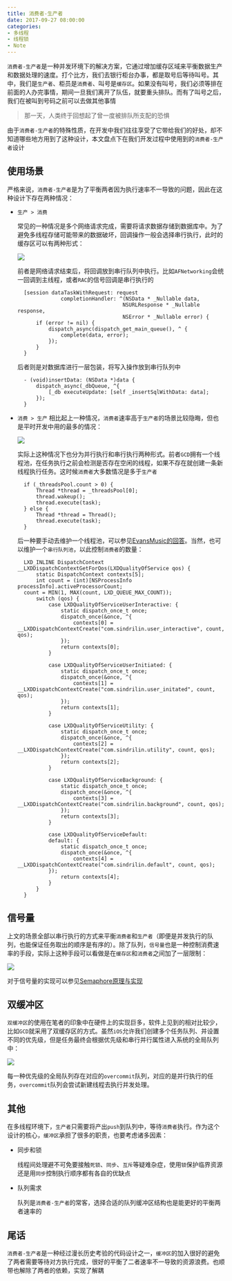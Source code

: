 ```yaml
---
title: 消费者-生产者
date: 2017-09-27 08:00:00
categories:
- 多线程
- 线程锁
- Note
---
```


`消费者-生产者`是一种并发环境下的解决方案，它通过增加缓存区域来平衡数据生产和数据处理的速度。打个比方，我们去银行柜台办事，都是取号后等待叫号。其中，我们是`生产者`、柜员是`消费者`、叫号是`缓存区`。如果没有叫号，我们必须等排在前面的人办完事情，期间一旦我们离开了队伍，就要重头排队。而有了叫号之后，我们在被叫到号码之前可以去做其他事情

> 那一天，人类终于回想起了曾一度被排队所支配的恐惧

由于`消费者-生产者`的特殊性质，在开发中我们往往享受了它带给我们的好处，却不知道哪些地方用到了这种设计，本文盘点下在我们开发过程中使用到的`消费者-生产者`设计

## 使用场景
严格来说，`消费者-生产者`是为了平衡两者因为执行速率不一导致的问题，因此在这种设计下存在两种情况：

- `生产 > 消费`

    常见的一种情况是多个网络请求完成，需要将请求数据存储到数据库中。为了避免多线程存储可能带来的数据破坏，回调操作一般会选择串行执行，此时的缓存区可以有两种形式：
        
    ![](http://upload-images.jianshu.io/upload_images/783864-d809ba515416c31f.png?imageMogr2/auto-orient/strip%7CimageView2/2/w/1240)
    
    前者是网络请求结束后，将回调放到串行队列中执行。比如`AFNetworking`会统一回调到主线程，或者`RAC`的信号回调是串行执行的
 
        [session dataTaskWithRequest: request 
                    completionHandler: ^(NSData * _Nullable data, 
                                        NSURLResponse * _Nullable response, 
                                        NSError * _Nullable error) {
            if (error != nil) {
                dispatch_async(dispatch_get_main_queue(), ^ {
                    complete(data, error);
                });
            }
        }
 
    后者则是对数据库进行一层包装，将写入操作放到串行队列中
 
        - (void)insertData: (NSData *)data {
            dispatch_async(_dbQueue, ^{
                [_db executeUpdate: [self _insertSqlWithData: data];
            });
        }
    
- `消费 > 生产`
    相比起上一种情况，`消费者`速率高于`生产者`的场景比较隐晦，但也是平时开发中用的最多的情况：
     
    ![](http://upload-images.jianshu.io/upload_images/783864-a62271f729c63c24.png?imageMogr2/auto-orient/strip%7CimageView2/2/w/1240)
     
    实际上这种情况下也分为并行执行和串行执行两种形式。前者`GCD`拥有一个线程池，在任务执行之前会检测是否存在空闲的线程，如果不存在就创建一条新线程执行任务。这时候`消费者`大多数情况是多于`生产者`
 
        if (_threadsPool.count > 0) {
            Thread *thread = _threadsPool[0];
            thread.wakeup();
            thread.execute(task);
        } else {
            Thread *thread = Thread();
            thread.execute(task);
        }
 
    后一种要手动去维护一个线程池，可以参见[EvansMusic的回答](https://zhuanlan.zhihu.com/p/22834934)。当然，也可以维护一个`串行队列池`，以此控制`消费者`的数量：
 
        LXD_INLINE DispatchContext __LXDDispatchContextGetForQos(LXDQualityOfService qos) {
            static DispatchContext contexts[5];
            int count = (int)[NSProcessInfo processInfo].activeProcessorCount;
        count = MIN(1, MAX(count, LXD_QUEUE_MAX_COUNT));
            switch (qos) {
                case LXDQualityOfServiceUserInteractive: {
                    static dispatch_once_t once;
                    dispatch_once(&once, ^{
                        contexts[0] = __LXDDispatchContextCreate("com.sindrilin.user_interactive", count, qos);
                    });
                    return contexts[0];
                }
            
                case LXDQualityOfServiceUserInitiated: {
                    static dispatch_once_t once;
                    dispatch_once(&once, ^{
                        contexts[1] = __LXDDispatchContextCreate("com.sindrilin.user_initated", count, qos);
                    });
                    return contexts[1];
                }
            
                case LXDQualityOfServiceUtility: {
                    static dispatch_once_t once;
                    dispatch_once(&once, ^{
                        contexts[2] = __LXDDispatchContextCreate("com.sindrilin.utility", count, qos);
                    });
                    return contexts[2];
                }
            
                case LXDQualityOfServiceBackground: {
                    static dispatch_once_t once;
                    dispatch_once(&once, ^{
                        contexts[3] = __LXDDispatchContextCreate("com.sindrilin.background", count, qos);
                    });
                    return contexts[3];
                }
            
                case LXDQualityOfServiceDefault:
                default: {
                    static dispatch_once_t once;
                    dispatch_once(&once, ^{
                        contexts[4] = __LXDDispatchContextCreate("com.sindrilin.default", count, qos);
                });
                    return contexts[4];
                }
            }
        }

## 信号量
上文的场景全部以串行执行的方式来平衡`消费者`和`生产者`（即便是并发执行的队列，也能保证任务取出的顺序是有序的）。除了队列，`信号量`也是一种控制消费速率的手段，实际上这种手段可以看做是在`缓存区`和`消费者`之间加了一层限制：

![](http://upload-images.jianshu.io/upload_images/783864-42fb7e6a7871ef63.png?imageMogr2/auto-orient/strip%7CimageView2/2/w/1240)

对于信号量的实现可以参见[Semaphore原理与实现](http://www.jianshu.com/p/947153c6b409)

## 双缓冲区
`双缓冲区`的使用在笔者的印象中在硬件上的实现巨多，软件上见到的相对比较少，比如`GCD`就采用了双缓存区的方式。虽然`iOS`允许我们创建多个任务队列、并设置不同的优先级，但是任务最终会根据优先级和串行并行属性进入系统的全局队列中：

![](http://upload-images.jianshu.io/upload_images/783864-cf365326938674a5.png?imageMogr2/auto-orient/strip%7CimageView2/2/w/1240)

每一种优先级的全局队列存在对应的`overcommit`队列，对应的是并行执行的任务，`overcommit`队列会尝试新建线程去执行并发处理。

## 其他
在多线程环境下，`生产者`只需要将产出`push`到队列中，等待`消费者`执行。作为这个设计的核心，`缓冲区`承担了很多的职责，也要考虑诸多因素：

- 同步和锁
 
    线程间处理避不可免要接触`死锁`、`同步`、`互斥`等疑难杂症，使用`锁`保护临界资源还是用`同步`控制执行顺序都有各自的优缺点
 
- 队列需求
 
    队列是`消费者-生产者`的常客，选择合适的队列缓冲区结构也是能更好的平衡两者速率的
 
## 尾话
`消费者-生产者`是一种经过漫长历史考验的代码设计之一，`缓冲区`的加入很好的避免了两者需要等待对方执行完成，很好的平衡了二者速率不一导致的资源浪费。也顺带也解除了两者的依赖，实现了解耦

